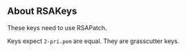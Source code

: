 ## About RSAKeys
These keys need to use RSAPatch. 

Keys expect `2-pri.pem` are equal. They are grasscutter keys.